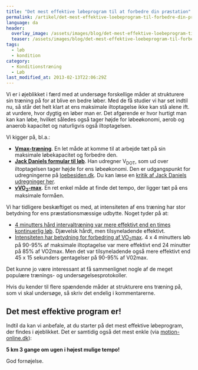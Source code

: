 ```yaml
---
title: "Det mest effektive løbeprogram til at forbedre din præstation"
permalink: /artikel/det-mest-effektive-loebeprogram-til-forbedre-din-praestation
language: da
header:
  overlay_image: /assets/images/blog/det-mest-effektive-loebeprogram-til-forbedre-din-praestation.jpg
  teaser: /assets/images/blog/det-mest-effektive-loebeprogram-til-forbedre-din-praestation.jpg
tags:
  - løb
  - kondition
category:
  - Konditionstræning
  - Løb
last_modified_at: 2013-02-13T22:06:29Z
---
```


Vi er i øjeblikket i færd med at undersøge forskellige måder at strukturere sin træning på for at blive en bedre løber. Med de få studier vi har set indtil nu, så står det helt klart at ens maksimale iltoptagelse ikke kan stå alene ift. at vurdere, hvor dygtig en løber man er. Det afgørende er hvor hurtigt man kan kan løbe, hvilket således også tager højde for løbeøkonomi, aerob og anaerob kapacitet og naturligvis også iltoptagelsen.

Vi kigger på, bl.a.:

- [**Vmax-træning**](/vmax/). En let måde at komme til at arbejde tæt på sin maksimale løbekapacitet og forbedre den.
- [**Jack Daniels formular til løb**](http://www.simpsonassociatesinc.com/runningmath1.htm). Han udregner V<sub>DOT</sub>, som ud over iltoptagelsen tager højde for ens løbeøkonomi. Den er udgangspunkt for udregningerne på [loebesiden.dk](https://loebesiden.dk/beregninger/). Du kan læse en [kritik af Jack Daniels udregninger her](http://jaredmcqueen.com/jackdanielsflaw.html).
- [**vVO<sub>2</sub>-max**](http://runningplanet.businesscatalyst.com/vo2-max-tlimvvo2-max.html). En ret enkel måde at finde det tempo, der ligger tæt på ens maksimale formåen.

Vi har tidligere beskæftiget os med, at intensiteten af ens træning har stor betydning for ens præstationsmæssige udbytte. Noget tyder på at:

- [4 minutters hård intervaltræning var mere effektivt end en times kontinuerlig løb](/artikel/4-minutters-haard-intervaltraening-bedre-end-en-times-moderat-loeb). Djævelsk hårdt, men tilsyneladende effektivt.
- [Intensiteten har betydning for forbedring af VO<sub>2</sub>max](/intensitet-vo2max/). 4 x 4 minutters løb på 90-95% af maksimale iltoptagelse var mere effektivt end 24 minutter på 85% af VO2max. Men det var tilsyneladende også mere effektivt end 45 x 15 sekunders gentagelser på 90-95% af V02max.

Det kunne jo være interessant at få sammenlignet nogle af de meget populære trænings- og undersøgelsesprotokoller.

Hvis du kender til flere spændende måder at strukturere ens træning på, som vi skal undersøge, så skriv det endelig i kommentarerne.

Det mest effektive program er!
------------------------------

Indtil da kan vi anbefale, at du starter på det mest effektive løbeprogram, der findes i øjeblikket. Det er samtidig også det mest enkle (via [motion-online.dk](https://www.motion-online.dk/mest-effektive-loebeprogram/)):

**5 km 3 gange om ugen i højest mulige tempo!**

God fornøjelse.
